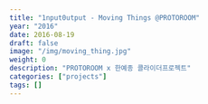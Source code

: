```yaml
---
title: "1nput0utput - Moving Things @PROTOROOM"
year: "2016"
date: 2016-08-19
draft: false
image: "/img/moving_thing.jpg"
weight: 0
description: "PROTOROOM x 한예종 콜라이더프로젝트"
categories: ["projects"]
tags: []
---
```

